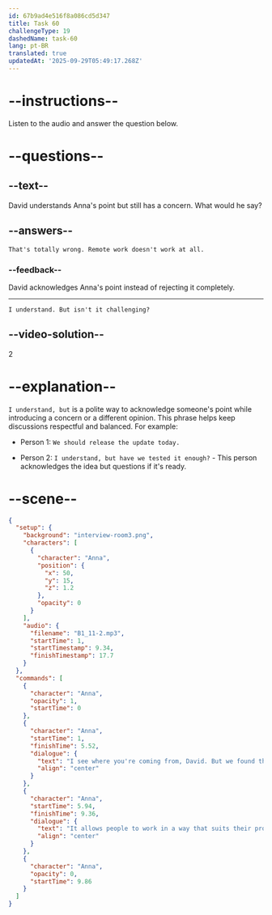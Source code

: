 ```yaml
---
id: 67b9ad4e516f8a086cd5d347
title: Task 60
challengeType: 19
dashedName: task-60
lang: pt-BR
translated: true
updatedAt: '2025-09-29T05:49:17.268Z'
---
```


<!-- (Audio) Anna: I see where you're coming from, David. But we've found that asynchronous remote work offers flexibility. It allows people to work in a way that suits their productivity and personal life. -->

<!-- SPEAKING -->

# --instructions--

Listen to the audio and answer the question below.

# --questions--

## --text--

David understands Anna's point but still has a concern. What would he say?

## --answers--

`That's totally wrong. Remote work doesn't work at all.`

### --feedback--

David acknowledges Anna's point instead of rejecting it completely.

---

`I understand. But isn't it challenging?`

## --video-solution--

2

# --explanation--

`I understand, but` is a polite way to acknowledge someone's point while introducing a concern or a different opinion. This phrase helps keep discussions respectful and balanced. For example:

- Person 1: `We should release the update today.`

- Person 2: `I understand, but have we tested it enough?` - This person acknowledges the idea but questions if it's ready.

# --scene--

```json
{
  "setup": {
    "background": "interview-room3.png",
    "characters": [
      {
        "character": "Anna",
        "position": {
          "x": 50,
          "y": 15,
          "z": 1.2
        },
        "opacity": 0
      }
    ],
    "audio": {
      "filename": "B1_11-2.mp3",
      "startTime": 1,
      "startTimestamp": 9.34,
      "finishTimestamp": 17.7
    }
  },
  "commands": [
    {
      "character": "Anna",
      "opacity": 1,
      "startTime": 0
    },
    {
      "character": "Anna",
      "startTime": 1,
      "finishTime": 5.52,
      "dialogue": {
        "text": "I see where you're coming from, David. But we found that asynchronous remote work offers flexibility.",
        "align": "center"
      }
    },
    {
      "character": "Anna",
      "startTime": 5.94,
      "finishTime": 9.36,
      "dialogue": {
        "text": "It allows people to work in a way that suits their productivity and personal life.",
        "align": "center"
      }
    },
    {
      "character": "Anna",
      "opacity": 0,
      "startTime": 9.86
    }
  ]
}
```

